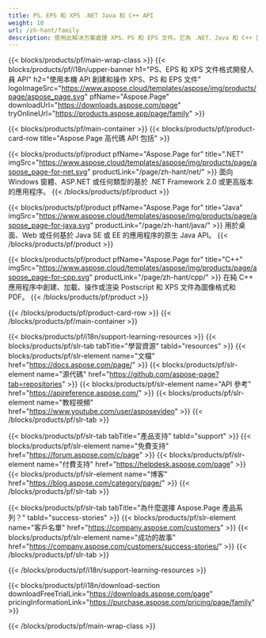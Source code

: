 ```yaml
---
title: PS、EPS 和 XPS .NET Java 和 C++ API
weight: 10
url: /zh-hant/family
description: 使用此解決方案處理 XPS、PS 和 EPS 文件。它為 .NET、Java 和 C++ 語言實現了豐富的功能。
---
```


{{< blocks/products/pf/main-wrap-class >}}
{{< blocks/products/pf/i18n/upper-banner h1="PS、EPS 和 XPS 文件格式開發人員 API" h2="使用本機 API 創建和操作 XPS、PS 和 EPS 文件" logoImageSrc="https://www.aspose.cloud/templates/aspose/img/products/page/aspose_page.svg" pfName="Aspose.Page" downloadUrl="https://downloads.aspose.com/page" tryOnlineUrl="https://products.aspose.app/page/family" >}}


{{< blocks/products/pf/main-container >}}
{{< blocks/products/pf/product-card-row title="Aspose.Page 高代碼 API 包括" >}}

{{< blocks/products/pf/product pfName="Aspose.Page for" title=".NET" imgSrc="https://www.aspose.cloud/templates/aspose/img/products/page/aspose_page-for-net.svg" productLink="/page/zh-hant/net/" >}}
面向 Windows 窗體、ASP.NET 或任何類型的基於 .NET Framework 2.0 或更高版本的應用程序。
{{< /blocks/products/pf/product >}}

{{< blocks/products/pf/product pfName="Aspose.Page for" title="Java" imgSrc="https://www.aspose.cloud/templates/aspose/img/products/page/aspose_page-for-java.svg" productLink="/page/zh-hant/java/" >}}
用於桌面、Web 或任何基於 Java SE 或 EE 的應用程序的原生 Java API。
{{< /blocks/products/pf/product >}}

{{< blocks/products/pf/product pfName="Aspose.Page for" title="C++" imgSrc="https://www.aspose.cloud/templates/aspose/img/products/page/aspose_page-for-cpp.svg" productLink="/page/zh-hant/cpp/" >}}
在純 C++ 應用程序中創建、加載、操作或渲染 Postscript 和 XPS 文件為圖像格式和 PDF。
{{< /blocks/products/pf/product >}}

{{< /blocks/products/pf/product-card-row >}}
{{< /blocks/products/pf/main-container >}}

{{< blocks/products/pf/i18n/support-learning-resources >}}
{{< blocks/products/pf/slr-tab tabTitle="學習資源" tabId="resources" >}}
{{< blocks/products/pf/slr-element name="文檔" href="https://docs.aspose.com/page/" >}}
{{< blocks/products/pf/slr-element name="源代碼" href="https://github.com/aspose-page?tab=repositories" >}}
{{< blocks/products/pf/slr-element name="API 參考" href="https://apireference.aspose.com/" >}}
{{< blocks/products/pf/slr-element name="教程視頻" href="https://www.youtube.com/user/asposevideo" >}}
{{< /blocks/products/pf/slr-tab >}}

{{< blocks/products/pf/slr-tab tabTitle="產品支持" tabId="support" >}}
{{< blocks/products/pf/slr-element name="免費支持" href="https://forum.aspose.com/c/page" >}}
{{< blocks/products/pf/slr-element name="付費支持" href="https://helpdesk.aspose.com/page" >}}
{{< blocks/products/pf/slr-element name="博客" href="https://blog.aspose.com/category/page/" >}}
{{< /blocks/products/pf/slr-tab >}}

{{< blocks/products/pf/slr-tab tabTitle="為什麼選擇 Aspose.Page 產品系列？" tabId="success-stories" >}}
{{< blocks/products/pf/slr-element name="客戶名單" href="https://company.aspose.com/customers" >}}
{{< blocks/products/pf/slr-element name="成功的故事" href="https://company.aspose.com/customers/success-stories/" >}}
{{< /blocks/products/pf/slr-tab >}}

{{< /blocks/products/pf/i18n/support-learning-resources >}}

{{< blocks/products/pf/i18n/download-section downloadFreeTrialLink="https://downloads.aspose.com/page" pricingInformationLink="https://purchase.aspose.com/pricing/page/family" >}}

{{< /blocks/products/pf/main-wrap-class >}}